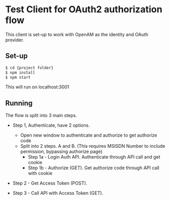# Test Client for OAuth2 authorization flow
This client is set-up to work with OpenAM as the identity and OAuth provider.


## Set-up

```sh
$ cd {project folder}
$ npm install
$ npm start
```
This will run on localhost:3001


## Running
The flow is split into 3 main steps.
 - Step 1, Authenticate, have 2 options.
    - Open new window to authenticate and authorize to get authorize code
    - Split into 2 steps. A and B. (This requires MSISDN Number to include permission, bypassing authorize page)
        - Step 1a - Login Auth API. Authenticate through API call and get cookie
        - Step 1b - Authorize (GET). Get authorize code through API call with cookie

 - Step 2 - Get Access Token (POST).
 - Step 3 - Call API with Access Token (GET).